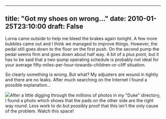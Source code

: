 
---
title: "Got my shoes on wrong..."
date: 2010-01-25T23:10:00
draft: False
---

Lorna came outside to help me bleed the brakes again tonight.  A few more bubbles came out and I think we managed to improve things.  However, the pedal still goes down to the floor on the first push.  On the second pump the pedal seems firm and goes down about half way.  A bit of a plus point, but it has to be said that a two-pump operating schedule is probably not ideal for your average fifty-miles-per-hour-towards-children-or-cliff situation.

So clearly something is wrong.  But what?  My adjusters are wound in tightly and there are no leaks.  After much searching on the <span>Internet</span> I found a possible <span>explanation</span>...

<a href="http://danandtheduke.co.uk/uploaded_images/IMG_6723-740600.JPG"><img src="http://danandtheduke.co.uk/uploaded_images/IMG_6723-740595.JPG"/></a>After a little digging through the millions of photos in my "Duke" directory, I found a photo which shows that the pads on the other side are the right way round.  Less work to do but possibly proof that this isn't the only cause of the problem.  Watch this space!
